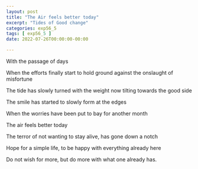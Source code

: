 ```yaml
---
layout: post
title: "The Air feels better today"
excerpt: "Tides of Good change"
categories: exp56_5
tags: [ exp56_5 ]
date: 2022-07-26T00:00:00-00:00

---
```


With the passage of days

When the efforts finally start to hold ground against the onslaught of misfortune

The tide has slowly turned with the weight now tilting towards the good side

The smile has started to slowly form at the edges

When the worries have been put to bay for another month

The air feels better today

The terror of not wanting to stay alive, has gone down a notch

Hope for a simple life, to be happy with everything already here

Do not wish for more, but do more with what one already has.
